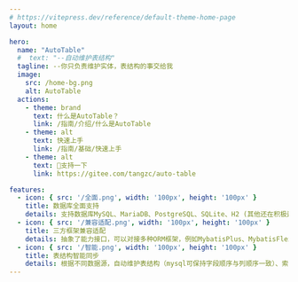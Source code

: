 ```yaml
---
# https://vitepress.dev/reference/default-theme-home-page
layout: home

hero:
  name: "AutoTable"
  #  text: "--自动维护表结构"
  tagline: --你只负责维护实体，表结构的事交给我
  image:
    src: /home-bg.png
    alt: AutoTable
  actions:
    - theme: brand
      text: 什么是AutoTable？
      link: /指南/介绍/什么是AutoTable
    - theme: alt
      text: 快速上手
      link: /指南/基础/快速上手
    - theme: alt
      text: 🌟支持一下
      link: https://gitee.com/tangzc/auto-table

features:
  - icon: { src: '/全面.png', width: '100px', height: '100px' }
    title: 数据库全面支持
    details: 支持数据库MySQL、MariaDB、PostgreSQL、SQLite、H2 (其他还在积极适配ing~)
  - icon: { src: '/兼容适配.png', width: '100px', height: '100px' }
    title: 三方框架兼容适配
    details: 抽象了能力接口，可以对接多种ORM框架，例如MybatisPlus、MybatisFlex等
  - icon: { src: '/智能.png', width: '100px', height: '100px' }
    title: 表结构智能同步
    details: 根据不同数据源，自动维护表结构（mysql可保持字段顺序与列顺序一致）、索引等信息
---
```


<style>
.VPHome {

    margin-bottom: 0 !important;
    height: calc(100vh);

    .VPHomeHero {
        .container {
            margin-top: 100px;
            .main {
                .name {
                    .clip {
                        font-size: 100px;
                    }
                }
            }
        }
    }

    .VPHomeFeatures {
        height: calc(100vh - 508px);
        display: flex;
        flex-direction: column;
        justify-content: center;
        align-items: flex-end;
    }
}

:root {
  --vp-home-hero-name-color: transparent;
  --vp-home-hero-name-background: -webkit-linear-gradient(120deg, #00FFFF, #8A2BE2);
  --vp-home-hero-image-background-image: linear-gradient(-45deg, #8A2BE2 50%, #00FFFF 50%);
  --vp-home-hero-image-filter: blur(100px);
}

</style>

